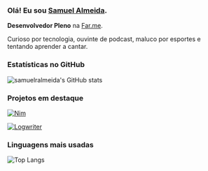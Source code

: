 ### Olá! Eu sou [Samuel Almeida](https://github.com/samuelralmeida).

**Desenvolvedor Pleno** na [Far.me](https://www.farme.com.br).

Curioso por tecnologia, ouvinte de podcast, maluco por esportes e tentando aprender a cantar.

### Estatísticas no GitHub

![samuelralmeida's GitHub stats](https://github-readme-stats.vercel.app/api?username=samuelralmeida&show_icons=true&theme=dracula&hide_rank=true&hide_title=true)

### Projetos em destaque
[![Nim](https://github-readme-stats.vercel.app/api/pin/?username=samuelralmeida&repo=nim)](https://github.com/samuelralmeida/nim)

[![Logwriter](https://github-readme-stats.vercel.app/api/pin/?username=samuelralmeida&repo=logwriter)](https://github.com/samuelralmeida/logwriter)

### Linguagens mais usadas

![Top Langs](https://github-readme-stats.vercel.app/api/top-langs/?username=samuelralmeida&layout=compact&hide_title=true)

